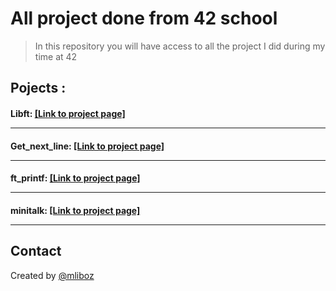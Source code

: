 # All project done from 42 school
> In this repository you will have access to all the project I did during my time at 42

## Pojects :
#### Libft: [[Link to project page]](libft/)  <br/> <hr/>
#### Get_next_line:  [[Link to project page]](get_next_line/)  <br/> <hr/>
#### ft_printf:  [[Link to project page]](ft_printf/)  <br/> <hr/>
#### minitalk:  [[Link to project page]](minitalk/)  <br/> <hr/>

## Contact
Created by [@mliboz](https://github.com/MaxenceLiboz)


